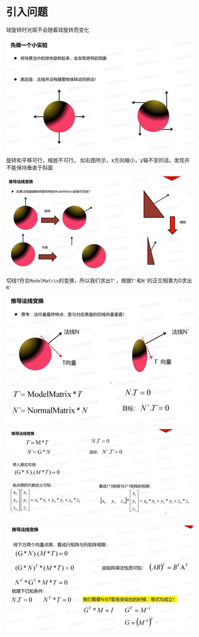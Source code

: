 # 引入问题
球旋转时光斑不会随着球旋转而变化

![输入图片说明](/imgs/2024-11-23/AnNMDU5afZipWxS0.png)

旋转和平移可行，缩放不可行。
如右图所示，x方向缩小，y轴不变的话，发现并不能保持垂直于斜面

![输入图片说明](/imgs/2024-11-23/k3yAxraRymoi7j8b.png)

切线`T`符合`ModelMatrix`的变换，所以我们求出`T'`，根据`T'`和`N'`的正交相乘为0求出`N'`

![输入图片说明](/imgs/2024-11-23/tMyqIWxrgH9xqc53.png)

![输入图片说明](/imgs/2024-11-23/6WU1rjBjvMgYDC1B.png)

![输入图片说明](/imgs/2024-11-23/bMcOIsmOHnTWB0uS.png)
<!--stackedit_data:
eyJoaXN0b3J5IjpbLTE5NDA3MDYyNjIsMjcwODczOTUyXX0=
-->